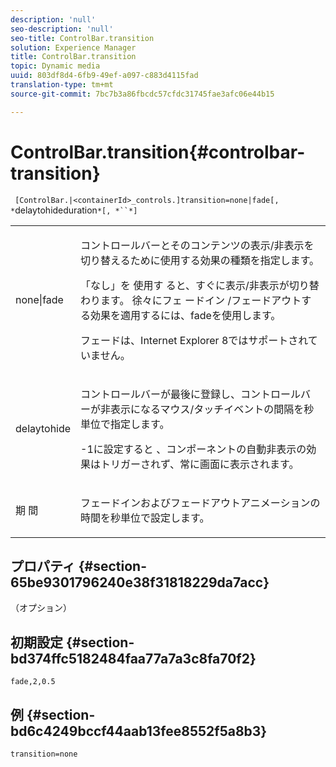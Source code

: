 ```yaml
---
description: 'null'
seo-description: 'null'
seo-title: ControlBar.transition
solution: Experience Manager
title: ControlBar.transition
topic: Dynamic media
uuid: 803df8d4-6fb9-49ef-a097-c883d4115fad
translation-type: tm+mt
source-git-commit: 7bc7b3a86fbcdc57cfdc31745fae3afc06e44b15

---
```



# ControlBar.transition{#controlbar-transition}

` [ControlBar.|<containerId>_controls.]transition=none|fade[, *`delaytohideduration`*[, *``*]`

<table id="table_76B7F064B9CD46BA86931A9C841F777B"> 
 <tbody> 
  <tr> 
   <td colname="col1"> <p> <span class="codeph"> none|fade</span> </p> </td> 
   <td colname="col2"> <p> コントロールバーとそのコンテンツの表示/非表示を切り替えるために使用する効果の種類を指定します。 </p> <p>「なし」を <span class="codeph"> 使用す</span> ると、すぐに表示/非表示が切り替わります。 徐々にフェ <span class="codeph"> ードイン</span> /フェードアウトする効果を適用するには、fadeを使用します。 </p> <p>フェードは、Internet Explorer 8ではサポートされていません。 </p> </td> 
  </tr> 
  <tr> 
   <td colname="col1"> <p> <span class="codeph"> <span class="varname"> delaytohide</span></span> </p> </td> 
   <td colname="col2"> <p>コントロールバーが最後に登録し、コントロールバーが非表示になるマウス/タッチイベントの間隔を秒単位で指定します。 </p> <p> -1に設定すると <span class="codeph"></span> 、コンポーネントの自動非表示の効果はトリガーされず、常に画面に表示されます。 </p> </td> 
  </tr> 
  <tr> 
   <td colname="col1"> <p> <span class="codeph"> 期 <span class="varname"> 間</span></span> </p> </td> 
   <td colname="col2"> <p>フェードインおよびフェードアウトアニメーションの時間を秒単位で設定します。 </p> </td> 
  </tr> 
 </tbody> 
</table>

## プロパティ {#section-65be9301796240e38f31818229da7acc}

（オプション）

## 初期設定 {#section-bd374ffc5182484faa77a7a3c8fa70f2}

`fade,2,0.5`

## 例 {#section-bd6c4249bccf44aab13fee8552f5a8b3}

`transition=none`
